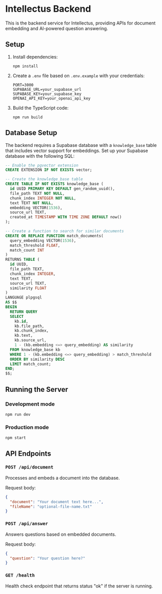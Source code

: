 # Intellectus Backend

This is the backend service for Intellectus, providing APIs for document embedding and AI-powered question answering.

## Setup

1. Install dependencies:

   ```
   npm install
   ```

2. Create a `.env` file based on `.env.example` with your credentials:

   ```
   PORT=3000
   SUPABASE_URL=your_supabase_url
   SUPABASE_KEY=your_supabase_key
   OPENAI_API_KEY=your_openai_api_key
   ```

3. Build the TypeScript code:
   ```
   npm run build
   ```

## Database Setup

The backend requires a Supabase database with a `knowledge_base` table that includes vector support for embeddings. Set up your Supabase database with the following SQL:

```sql
-- Enable the pgvector extension
CREATE EXTENSION IF NOT EXISTS vector;

-- Create the knowledge_base table
CREATE TABLE IF NOT EXISTS knowledge_base (
  id UUID PRIMARY KEY DEFAULT gen_random_uuid(),
  file_path TEXT NOT NULL,
  chunk_index INTEGER NOT NULL,
  text TEXT NOT NULL,
  embedding VECTOR(1536),
  source_url TEXT,
  created_at TIMESTAMP WITH TIME ZONE DEFAULT now()
);

-- Create a function to search for similar documents
CREATE OR REPLACE FUNCTION match_documents(
  query_embedding VECTOR(1536),
  match_threshold FLOAT,
  match_count INT
)
RETURNS TABLE (
  id UUID,
  file_path TEXT,
  chunk_index INTEGER,
  text TEXT,
  source_url TEXT,
  similarity FLOAT
)
LANGUAGE plpgsql
AS $$
BEGIN
  RETURN QUERY
  SELECT
    kb.id,
    kb.file_path,
    kb.chunk_index,
    kb.text,
    kb.source_url,
    1 - (kb.embedding <=> query_embedding) AS similarity
  FROM knowledge_base kb
  WHERE 1 - (kb.embedding <=> query_embedding) > match_threshold
  ORDER BY similarity DESC
  LIMIT match_count;
END;
$$;
```

## Running the Server

### Development mode

```
npm run dev
```

### Production mode

```
npm start
```

## API Endpoints

### `POST /api/document`

Processes and embeds a document into the database.

Request body:

```json
{
  "document": "Your document text here...",
  "fileName": "optional-file-name.txt"
}
```

### `POST /api/answer`

Answers questions based on embedded documents.

Request body:

```json
{
  "question": "Your question here?"
}
```

### `GET /health`

Health check endpoint that returns status "ok" if the server is running.
